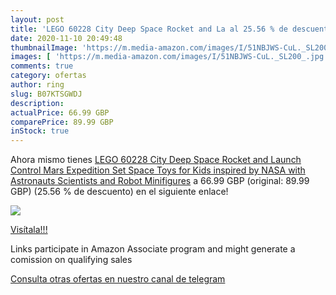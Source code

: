 ```yaml
---
layout: post
title: 'LEGO 60228 City Deep Space Rocket and La al 25.56 % de descuento'
date: 2020-11-10 20:49:48
thumbnailImage: 'https://m.media-amazon.com/images/I/51NBJWS-CuL._SL200_.jpg'
images: [ 'https://m.media-amazon.com/images/I/51NBJWS-CuL._SL200_.jpg' ]
comments: true
category: ofertas
author: ring
slug: B07KTSGWDJ
description:
actualPrice: 66.99 GBP
comparePrice: 89.99 GBP
inStock: true
---
```


Ahora mismo tienes [LEGO 60228 City Deep Space Rocket and Launch Control Mars Expedition Set  Space Toys for Kids inspired by NASA with Astronauts  Scientists and Robot Minifigures](https://www.amazon.co.uk/dp/B07KTSGWDJ/?tag=redken01-21) a 66.99 GBP (original: 89.99 GBP) (25.56 %  de descuento) en el siguiente enlace!

[![](https://m.media-amazon.com/images/I/51NBJWS-CuL._SL200_.jpg)](https://www.amazon.co.uk/dp/B07KTSGWDJ/?tag=redken01-21)

[Visítala!!!](https://www.amazon.co.uk/dp/B07KTSGWDJ/?tag=redken01-21)

Links participate in Amazon Associate program and might generate a comission on qualifying sales

[Consulta otras ofertas en nuestro canal de telegram](https://t.me/s/ofertas25)

